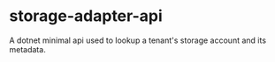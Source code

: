 # storage-adapter-api
A dotnet minimal api used to lookup a tenant's storage account and its metadata.   

